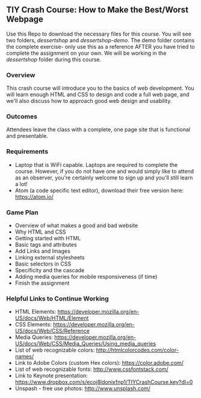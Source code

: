 ## TIY Crash Course: How to Make the Best/Worst Webpage

Use this Repo to download the necessary files for this course. You will see two folders, _dessertshop_ and _dessertshop-demo_. The demo folder contains the complete exercise- only use this as a reference AFTER you have tried to complete the assignment on your own. We will be working in the _dessertshop_ folder during this course.

### Overview
This crash course will introduce you to the basics of web development. You will learn enough HTML and CSS to design and code a full web page, and we'll also discuss how to approach good web design and usability.

### Outcomes
Attendees leave the class with a complete, one page site that is functional and presentable.

### Requirements
- Laptop that is WiFi capable. Laptops are required to complete the course. However, if you do not have one and would simply like to attend as an observer, you're certainly welcome to sign up and you'll still learn a lot!
- Atom (a code specific text editor), download their free version here: https://atom.io/

### Game Plan
- Overview of what makes a good and bad website
- Why HTML and CSS
- Getting started with HTML
- Basic tags and attributes
- Add Links and Images
- Linking external stylesheets
- Basic selectors in CSS
- Specificity and the cascade
- Adding media queries for mobile responsiveness (if time)
- Finish the assignment


### Helpful Links to Continue Working
- HTML Elements: https://developer.mozilla.org/en-US/docs/Web/HTML/Element
- CSS Elements: https://developer.mozilla.org/en-US/docs/Web/CSS/Reference
- Media Queries: https://developer.mozilla.org/en-US/docs/Web/CSS/Media_Queries/Using_media_queries
- List of web recognizable colors: http://htmlcolorcodes.com/color-names/
- Link to Adobe Colors (custom Hex colors): https://color.adobe.com/
- List of web recognizable fonts: http://www.cssfontstack.com/
- Link to Keynote presentation: https://www.dropbox.com/s/ecoj8ldonixfnp1/TIYCrashCourse.key?dl=0
- Unspash - free use photos: http://www.unsplash.com/
